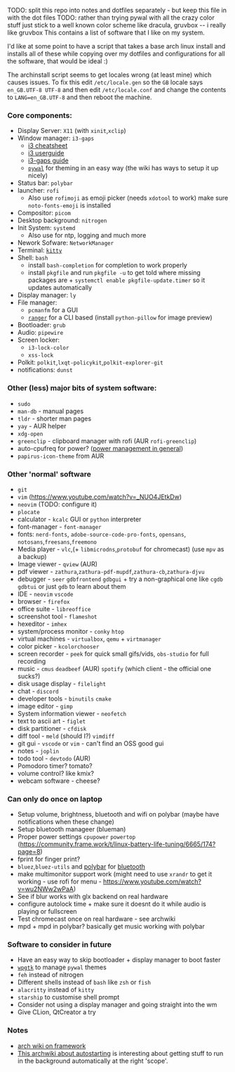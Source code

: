 TODO: split this repo into notes and dotfiles separately - but keep this file in with the dot files
TODO: rather than trying pywal with all the crazy color stuff just stick to a well known color scheme like dracula, gruvbox -- i really like gruvbox
This contains a list of software that I like on my system.

I'd like at some point to have a script that takes a base arch linux install and installs all of these while copying over my dotfiles and configurations for all the software, that would be ideal :)

The archinstall script seems to get locales wrong (at least mine) which causes issues. To fix this edit `/etc/locale.gen` so the `GB` locale says `en_GB.UTF-8 UTF-8` and then edit `/etc/locale.conf` and change the contents to `LANG=en_GB.UTF-8` and then reboot the machine.

### Core components:

* Display Server: `X11` (with `xinit`,`xclip`)
* Window manager: `i3-gaps`
  * [i3 cheatsheet](https://i3wm.org/docs/refcard.html)
  * [i3 userguide](https://i3wm.org/docs/userguide.html)
  * [i3-gaps guide](https://github.com/Airblader/i3)
  * [`pywal`](https://github.com/dylanaraps/pywal/wiki) for theming in an easy way (the wiki has ways to setup it up nicely)
* Status bar: `polybar`
* launcher: `rofi`
  * Also use `rofimoji` as emoji picker (needs `xdotool` to work) make sure `noto-fonts-emoji` is installed
* Compositor: `picom`
* Desktop background: `nitrogen`
* Init System: `systemd`
  * Also use for ntp, logging and much more
* Nework Sofware: `NetworkManager`
* Terminal: [`kitty`](https://sw.kovidgoyal.net/kitty/overview/)
* Shell: `bash`
  * install `bash-completion` for completion to work properly
  * install `pkgfile` and run `pkgfile -u` to get told where missing packages are + `systemctl enable pkgfile-update.timer` so it updates automatically
* Display manager: `ly`
* File manager:
  * `pcmanfm` for a GUI
  * [`ranger`](https://github.com/ranger/ranger/wiki/Official-user-guide) for a CLI based (install `python-pillow` for image preview)
* Bootloader: `grub`
* Audio: `pipewire`
* Screen locker:
  * `i3-lock-color`
  * `xss-lock`
* Polkit: `polkit`,`lxqt-policykit`,`polkit-explorer-git`
* notifications: `dunst`


### Other (less) major bits of system software:

* `sudo`
* `man-db` - manual pages
* `tldr` - shorter man pages
* `yay` - AUR helper
* `xdg-open`
* `greenclip` - clipboard manager with rofi (AUR `rofi-greenclip`)
* auto-cpufreq for power? ([power management in general](https://wiki.archlinux.org/title/Power_management))
* `papirus-icon-theme` from AUR

### Other 'normal' software

* `git`
* `vim` (https://www.youtube.com/watch?v=_NUO4JEtkDw)
* `neovim` (TODO: configure it)
* `plocate`
* calculator - `kcalc` GUI or `python` interpreter
* font-manager - `font-manager`
* fonts: `nerd-fonts`, `adobe-source-code-pro-fonts`, `opensans`, `notosans`,`freesans`,`freemono`
* Media player - `vlc`,(+ `libmicrodns`,`protobuf` for chromecast) (use `mpv` as a backup)
* Image viewer - `qview` (AUR)
* pdf viewer - `zathura`,`zathura-pdf-mupdf`,`zathura-cb`,`zathura-djvu`
* debugger - `seer` `gdbfrontend` `gdbgui` + try a non-graphical one like `cgdb` `gdbtui` or just `gdb` to learn about them
* IDE - `neovim` `vscode`
* browser - `firefox`
* office suite - `libreoffice`
* screenshot tool - `flameshot`
* hexeditor - `imhex`
* system/process monitor - `conky` `htop`
* virtual machines - `virtualbox`, `qemu` + `virtmanager`
* color picker - `kcolorchooser`
* screen recorder - `peek` for quick small gifs/vids, `obs-studio` for full recording
* music - `cmus` `deadbeef` (AUR) `spotify` (which client - the official one sucks?)
* disk usage display - `filelight`
* chat - `discord`
* developer tools - `binutils` `cmake`
* image editor - `gimp`
* System information viewer - `neofetch`
* text to ascii art - `figlet`
* disk partitioner - `cfdisk`
* diff tool - `meld` (should I?) `vimdiff`
* git gui - `vscode` or `vim` - can't find an OSS good gui
* notes - `joplin`
* todo tool - `devtodo` (AUR)
* Pomodoro timer? tomato?
* volume control? like kmix?
* webcam software - cheese?

### Can only do once on laptop

* Setup volume, brightness, bluetooth and wifi on polybar (maybe have notifications when these change)
* Setup bluetooth manageer (blueman)
* Proper power settings `cpupower` `powertop` (https://community.frame.work/t/linux-battery-life-tuning/6665/174?page=8)
* fprint for finger print?
* `bluez`,`bluez-utils` and [polybar](https://github.com/msaitz/polybar-bluetooth) for [bluetooth](https://wiki.archlinux.org/title/bluetooth)
* make multimonitor support work (might need to use `xrandr` to get it working - use rofi for menu - https://www.youtube.com/watch?v=wu2NWw2wPaA)
* See if blur works with glx backend on real hardware
* configure autolock time + make sure it doesnt do it while audio is playing or fullscreen
* Test chromecast once on real hardware - see archwiki
* mpd + mpd in polybar? basically get music working with polybar

### Software to consider in future

* Have an easy way to skip bootloader + display manager to boot faster
* [`wpgtk`](https://github.com/deviantfero/wpgtk/wiki/Installation) to manage `pywal` themes
* `feh` instead of nitrogen
* Different shells instead of `bash` like `zsh` or `fish`
* `alacritty` instead of `kitty`
* `starship` to customise shell prompt
* Consider not using a display manager and going straight into the wm
* Give CLion, QtCreator a try

### Notes

* [arch wiki on framework](https://wiki.archlinux.org/title/Framework_Laptop)
* [This archwiki about autostarting](https://wiki.archlinux.org/title/Autostarting) is interesting about getting stuff to run in the background automatically at the right 'scope'.
